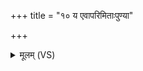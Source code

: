 +++
title = "१० य एवापरिमिताःपुण्या"

+++
<details><summary>मूलम् (VS)</summary>

य ए॒वाप॑रिमिताः॒पुण्या॑ लो॒कास्ताने॒व तेनाव॑ रुन्द्धे॥
</details>
